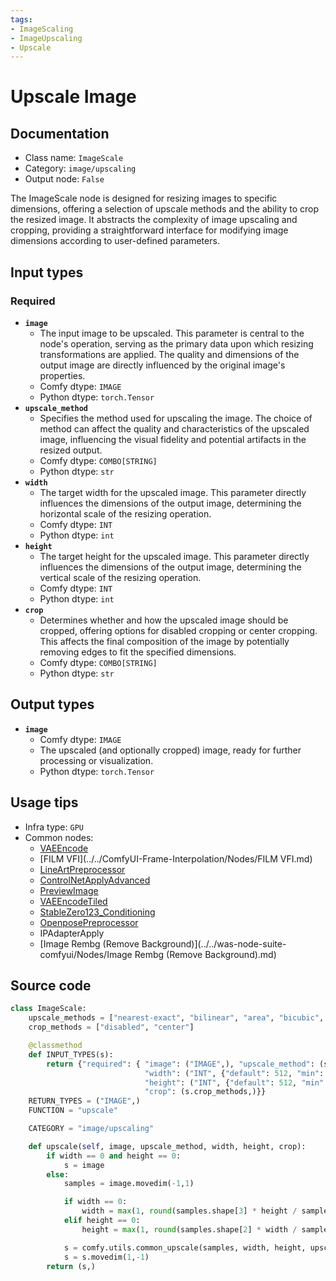 ```yaml
---
tags:
- ImageScaling
- ImageUpscaling
- Upscale
---
```


# Upscale Image
## Documentation
- Class name: `ImageScale`
- Category: `image/upscaling`
- Output node: `False`

The ImageScale node is designed for resizing images to specific dimensions, offering a selection of upscale methods and the ability to crop the resized image. It abstracts the complexity of image upscaling and cropping, providing a straightforward interface for modifying image dimensions according to user-defined parameters.
## Input types
### Required
- **`image`**
    - The input image to be upscaled. This parameter is central to the node's operation, serving as the primary data upon which resizing transformations are applied. The quality and dimensions of the output image are directly influenced by the original image's properties.
    - Comfy dtype: `IMAGE`
    - Python dtype: `torch.Tensor`
- **`upscale_method`**
    - Specifies the method used for upscaling the image. The choice of method can affect the quality and characteristics of the upscaled image, influencing the visual fidelity and potential artifacts in the resized output.
    - Comfy dtype: `COMBO[STRING]`
    - Python dtype: `str`
- **`width`**
    - The target width for the upscaled image. This parameter directly influences the dimensions of the output image, determining the horizontal scale of the resizing operation.
    - Comfy dtype: `INT`
    - Python dtype: `int`
- **`height`**
    - The target height for the upscaled image. This parameter directly influences the dimensions of the output image, determining the vertical scale of the resizing operation.
    - Comfy dtype: `INT`
    - Python dtype: `int`
- **`crop`**
    - Determines whether and how the upscaled image should be cropped, offering options for disabled cropping or center cropping. This affects the final composition of the image by potentially removing edges to fit the specified dimensions.
    - Comfy dtype: `COMBO[STRING]`
    - Python dtype: `str`
## Output types
- **`image`**
    - Comfy dtype: `IMAGE`
    - The upscaled (and optionally cropped) image, ready for further processing or visualization.
    - Python dtype: `torch.Tensor`
## Usage tips
- Infra type: `GPU`
- Common nodes:
    - [VAEEncode](../../Comfy/Nodes/VAEEncode.md)
    - [FILM VFI](../../ComfyUI-Frame-Interpolation/Nodes/FILM VFI.md)
    - [LineArtPreprocessor](../../comfyui_controlnet_aux/Nodes/LineArtPreprocessor.md)
    - [ControlNetApplyAdvanced](../../Comfy/Nodes/ControlNetApplyAdvanced.md)
    - [PreviewImage](../../Comfy/Nodes/PreviewImage.md)
    - [VAEEncodeTiled](../../Comfy/Nodes/VAEEncodeTiled.md)
    - [StableZero123_Conditioning](../../Comfy/Nodes/StableZero123_Conditioning.md)
    - [OpenposePreprocessor](../../comfyui_controlnet_aux/Nodes/OpenposePreprocessor.md)
    - IPAdapterApply
    - [Image Rembg (Remove Background)](../../was-node-suite-comfyui/Nodes/Image Rembg (Remove Background).md)



## Source code
```python
class ImageScale:
    upscale_methods = ["nearest-exact", "bilinear", "area", "bicubic", "lanczos"]
    crop_methods = ["disabled", "center"]

    @classmethod
    def INPUT_TYPES(s):
        return {"required": { "image": ("IMAGE",), "upscale_method": (s.upscale_methods,),
                              "width": ("INT", {"default": 512, "min": 0, "max": MAX_RESOLUTION, "step": 1}),
                              "height": ("INT", {"default": 512, "min": 0, "max": MAX_RESOLUTION, "step": 1}),
                              "crop": (s.crop_methods,)}}
    RETURN_TYPES = ("IMAGE",)
    FUNCTION = "upscale"

    CATEGORY = "image/upscaling"

    def upscale(self, image, upscale_method, width, height, crop):
        if width == 0 and height == 0:
            s = image
        else:
            samples = image.movedim(-1,1)

            if width == 0:
                width = max(1, round(samples.shape[3] * height / samples.shape[2]))
            elif height == 0:
                height = max(1, round(samples.shape[2] * width / samples.shape[3]))

            s = comfy.utils.common_upscale(samples, width, height, upscale_method, crop)
            s = s.movedim(1,-1)
        return (s,)

```

